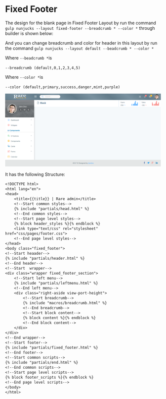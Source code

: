 # Fixed Footer

The design for the blank page in Fixed Footer Layout by run the command `gulp nunjucks --layout fixed-footer --breadcrumb * --color *` through builder is shown below:

And you can change breadcrumb and color for header in this layout by run the command `gulp nunjucks --layout default --beadcrumb * --color *`

Where `--beadcrumb *`is

`--breadcrumb (default,0,1,2,3,4,5)`

Where `--color *`is

`--color (default,primary,success,danger,mint,purple)`

![](../../.gitbook/assets/rare79.png)

It has the following Structure:

```text
<!DOCTYPE html>
<html lang="en">
<head>
    <title>{{title}} | Rare admin</title>
    <!--Start common styles-->
    {% include "partials/head.html" %}
    <!--End common styles-->
    <!--Start page level styles-->
    {% block header_styles %}{% endblock %}
    <link type="text/css" rel="stylesheet" href="css/pages/footer.css">
    <!--End page level styles-->
</head>
<body class="fixed_footer">
<!--Start heaader-->
{% include "partials/header.html" %}
<!--End header-->
<!--Start  wrapper-->
<div class="wrapper fixed_footer_section">
    <!--Start left menu-->
    {% include "partials/leftmenu.html" %}
    <!--End left menu-->
    <div class="right-aside view-port-height">
        <!--Start breadcrumb-->
        {% include "macros/breadcrumb.html" %}
        <!--End breadcrumb-->
        <!--Start block content-->
        {% block content %}{% endblock %}
        <!--End block content-->
    </div>
</div>
<!--End wrapper-->
<!--Start footer-->
{% include "partials/fixed_footer.html" %}
<!--End footer-->
<!--Start common scripts-->
{% include "partials/end.html" %}
<!--End common scripts-->
<!--Start page level scripts-->
{% block footer_scripts %}{% endblock %}
<!--End page level scripts-->
</body>
</html>
```

